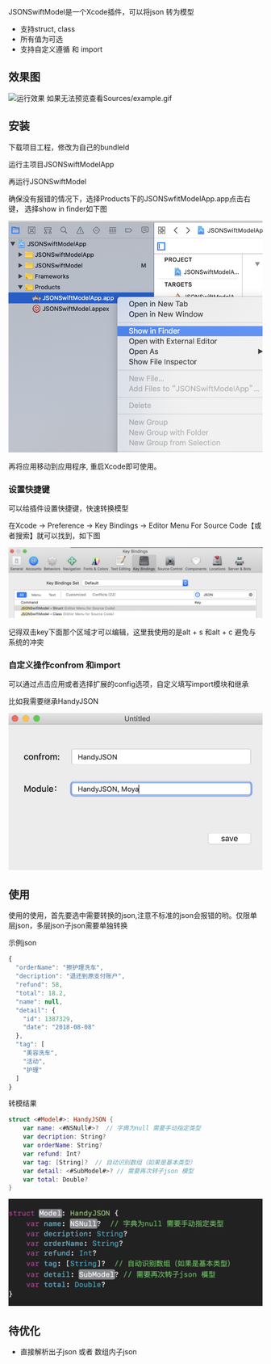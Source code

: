 JSONSwiftModel是一个Xcode插件，可以将json 转为模型
* 支持struct, class 
* 所有值为可选
* 支持自定义遵循 和 import 

## 效果图

![运行效果](./Sources/example.gif)
如果无法预览查看Sources/example.gif
## 安装

下载项目工程，修改为自己的bundleId

运行主项目JSONSwiftModelApp

再运行JSONSwiftModel

确保没有报错的情况下，选择Products下的JSONSwfitModelApp.app点击右键， 选择show in finder如下图

![](./Sources/showfinder.png)

再将应用移动到应用程序, 重启Xcode即可使用。

### 设置快捷键

可以给插件设置快捷键，快速转换模型

在Xcode -> Preference -> Key Bindings -> Editor Menu For Source Code【或者搜索】就可以找到，如下图

![](./Sources/keybinding.png)

记得双击key下面那个区域才可以编辑，这里我使用的是alt + s 和alt + c 避免与系统的冲突

### 自定义操作confrom 和import

可以通过点击应用或者选择扩展的config选项，自定义填写import模块和继承

比如我需要继承HandyJSON

![自定义遵循](./Sources/customConfig.png)


## 使用

使用的使用，首先要选中需要转换的json,注意不标准的json会报错的哟。仅限单层json，多层json子json需要单独转换

示例json

```javascript
{
  "orderName": "擦护理洗车",
  "decription": "退还到原支付账户",
  "refund": 58,
  "total": 18.2,
  "name": null,
  "detail": {
    "id": 1387329,
    "date": "2018-08-08"
  },
  "tag": [
    "美容洗车",
    "活动",
    "护理"
  ]
}
```

转模结果

```swift
struct <#Model#>: HandyJSON {
    var name: <#NSNull#>?  // 字典为null 需要手动指定类型
    var decription: String?
    var orderName: String?
    var refund: Int?
    var tag: [String]?  // 自动识别数组（如果是基本类型）
    var detail: <#SubModel#>? // 需要再次转子json 模型
    var total: Double?
}
```

![效果图](./Sources/result.png)

## 待优化
* 直接解析出子json 或者 数组内子json
